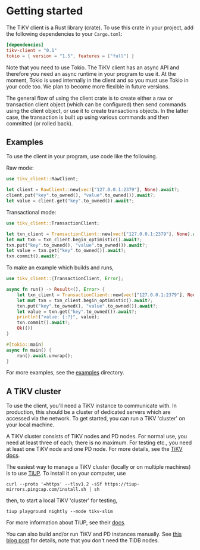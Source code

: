 # Getting started

The TiKV client is a Rust library (crate). To use this crate in your project, add the following dependencies to your `Cargo.toml`:

```toml
[dependencies]
tikv-client = "0.1"
tokio = { version = "1.5", features = ["full"] }
```

Note that you need to use Tokio. The TiKV client has an async API and therefore you need an async runtime in your program to use it. At the moment, Tokio is used internally in the client and so you must use Tokio in your code too. We plan to become more flexible in future versions.


The general flow of using the client crate is to create either a raw or transaction client object (which can be configured) then send commands using the client object, or use it to create transactions objects. In the latter case, the transaction is built up using various commands and then committed (or rolled back).

## Examples

To use the client in your program, use code like the following.

Raw mode:

```rust
use tikv_client::RawClient;

let client = RawClient::new(vec!["127.0.0.1:2379"], None).await?;
client.put("key".to_owned(), "value".to_owned()).await?;
let value = client.get("key".to_owned()).await?;
```

Transactional mode:

```rust
use tikv_client::TransactionClient;

let txn_client = TransactionClient::new(vec!["127.0.0.1:2379"], None).await?;
let mut txn = txn_client.begin_optimistic().await?;
txn.put("key".to_owned(), "value".to_owned()).await?;
let value = txn.get("key".to_owned()).await?;
txn.commit().await?;
```

To make an example which builds and runs,

```rust
use tikv_client::{TransactionClient, Error};

async fn run() -> Result<(), Error> {
    let txn_client = TransactionClient::new(vec!["127.0.0.1:2379"], None).await?;
    let mut txn = txn_client.begin_optimistic().await?;
    txn.put("key".to_owned(), "value".to_owned()).await?;
    let value = txn.get("key".to_owned()).await?;
    println!("value: {:?}", value);
    txn.commit().await?;
    Ok(())
}

#[tokio::main]
async fn main() {
    run().await.unwrap();
}
```

For more examples, see the [examples](examples) directory.

## A TiKV cluster

To use the client, you'll need a TiKV instance to communicate with. In production, this should be a cluster of dedicated servers which are accessed via the network. To get started, you can run a TiKV 'cluster' on your local machine.

A TiKV cluster consists of TiKV nodes and PD nodes. For normal use, you need at least three of each; there is no maximum. For testing etc., you need at least one TiKV node
and one PD node. For more details, see the [TiKV docs](https://tikv.org/docs/dev/concepts/architecture/).

The easiest way to manage a TiKV cluster (locally or on multiple machines) is to use [TiUP](https://github.com/pingcap/tiup). To install it on your computer, use

```
curl --proto '=https' --tlsv1.2 -sSf https://tiup-mirrors.pingcap.com/install.sh | sh
```

then, to start a local TiKV 'cluster' for testing,

```
tiup playground nightly --mode tikv-slim
```

For more information about TiUP, see their [docs](https://docs.pingcap.com/tidb/stable/production-deployment-using-tiup).

You can also build and/or run TiKV and PD instances manually. See [this blog post](https://ncameron.org/blog/building-running-and-benchmarking-tikv-and-tidb/) for details, note that you don't need the TiDB nodes.
